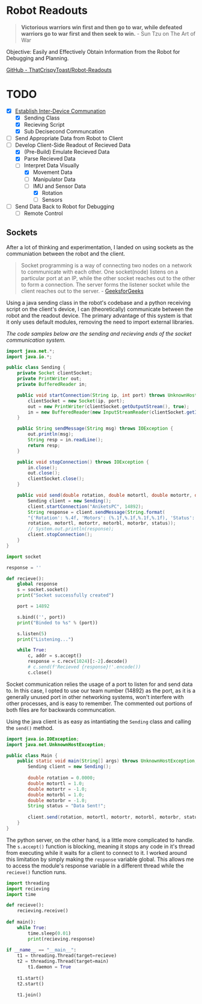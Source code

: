 # Robot Readouts

> **Victorious warriors win first and then go to war, while defeated warriors go to war first and then seek to win.** - Sun Tzu on The Art of War

Objective: Easily and Effectively Obtain Information from the Robot for Debugging and Planning.

[GitHub - ThatCrispyToast/Robot-Readouts](https://github.com/ThatCrispyToast/Robot-Readouts)

# TODO

- [x]  [Establish Inter-Device Communation](#sockets)
    - [x]  Sending Class
    - [x]  Recieving Script
    - [x]  Sub Decisecond Communcation
- [ ]  Send Appropriate Data from Robot to Client
- [ ]  Develop Client-Side Readout of Recieved Data
    - [x]  (Pre-Build) Emulate Recieved Data
    - [x]  Parse Recieved Data
    - [ ]  Interpret Data Visually
        - [x]  Movement Data
        - [ ]  Manipulator Data
        - [ ]  IMU and Sensor Data
            - [x]  Rotation
            - [ ]  Sensors
- [ ]  Send Data Back to Robot for Debugging
    - [ ]  Remote Control

## Sockets

After a lot of thinking and experimentation, I landed on using sockets as the communiation between the robot and the client.

> Socket programming is a way of connecting two nodes on a network to communicate with each other. One socket(node) listens on a particular port at an IP, while the other socket reaches out to the other to form a connection. The server forms the listener socket while the client reaches out to the server. - [GeeksforGeeks](https://www.geeksforgeeks.org/socket-programming-python/)

Using a java sending class in the robot's codebase and a python receiving script on the client's device, I can (theoretically) communicate between the robot and the readout device. The primary advantage of this system is that it only uses default modules, removing the need to import external libraries.

*The code samples below are the sending and recieving ends of the socket communication system.*

```java
import java.net.*;
import java.io.*;

public class Sending {
    private Socket clientSocket;
    private PrintWriter out;
    private BufferedReader in;

    public void startConnection(String ip, int port) throws UnknownHostException, IOException {
        clientSocket = new Socket(ip, port);
        out = new PrintWriter(clientSocket.getOutputStream(), true);
        in = new BufferedReader(new InputStreamReader(clientSocket.getInputStream()));
    }

    public String sendMessage(String msg) throws IOException {
        out.println(msg);
        String resp = in.readLine();
        return resp;
    }

    public void stopConnection() throws IOException {
        in.close();
        out.close();
        clientSocket.close();
    }

    public void send(double rotation, double motortl, double motortr, double motorbl, double motorbr, String status) throws UnknownHostException, IOException {
        Sending client = new Sending();
        client.startConnection("AniketsPC", 14892);
        String response = client.sendMessage(String.format(
        "{'Rotation': %.4f, 'Motors': (%.1f,%.1f,%.1f,%.1f), 'Status': '%s'}",
        rotation, motortl, motortr, motorbl, motorbr, status));
        // System.out.println(response);
        client.stopConnection();
    }
}
```

```python
import socket

response = ''

def recieve():
    global response
    s = socket.socket()
    print("Socket successfully created")

    port = 14892

    s.bind(('', port))
    print("Binded to %s" % (port))

    s.listen(5)
    print("Listening...")

    while True:
        c, addr = s.accept()
        response = c.recv(1024)[:-2].decode()
        # c.send(f'Recieved {response}!'.encode())
        c.close()
```

Socket communication relies the usage of a port to listen for and send data to. In this case, I opted to use our team number (14892) as the port, as it is a generally unused port in other networking systems, won't interfere with other processes, and is easy to remember. The commented out portions of both files are for backwards communcation.

Using the java client is as easy as intantiating the `Sending` class and calling the `send()` method.

```java
import java.io.IOException;
import java.net.UnknownHostException;

public class Main {
    public static void main(String[] args) throws UnknownHostException, IOException {
        Sending client = new Sending();
				
		double rotation = 0.0000;
        double motortl = 1.0;
        double motortr = -1.0;
        double motorbl = 1.0;
        double motorbr = -1.0;
        String status = "Data Sent!";
				
        client.send(rotation, motortl, motortr, motorbl, motorbr, status);
    }
}
```

The python server, on the other hand, is a little more complicated to handle. The `s.accept()` function is blocking, meaning it stops any code in it's thread from executing while it waits for a client to connect to it. I worked around this limitation by simply making the `response` variable global. This allows me to access the module's response variable in a different thread while the `recieve()` function runs.

```python
import threading
import recieving
import time

def recieve():
    recieving.receive()
  
def main():
    while True:
        time.sleep(0.01)
        print(recieving.response)
  
if __name__ == "__main__":
    t1 = threading.Thread(target=recieve)
    t2 = threading.Thread(target=main)
		t1.daemon = True
  
    t1.start()
    t2.start()
  
    t1.join()
```